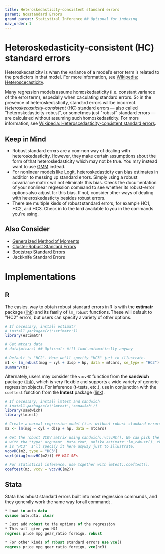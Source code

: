 ```yaml
---
title: Heteroskedasticity-consistent standard errors
parent: Nonstandard Errors
grand_parent: Statistical Inference ## Optional for indexing
nav_order: 1
---
```


# Heteroskedasticity-consistent (HC) standard errors

Heteroskedasticity is when the variance of a model's error term is related to the predictors in that model. For more information, see [Wikipedia: Heteroscedasticity](https://en.m.wikipedia.org/wiki/Heteroscedasticity).

Many regression models assume homoskedasticity (i.e. constant variance of the error term), especially when calculating standard errors. So in the presence of heteroskedasticity, standard errors will be incorrect. _Heteroskedasticity-consistent_ (HC) standard errors &mdash; also called "heteroskedasticity-robust", or sometimes just "robust" standard errors &mdash; are calculated without assuming such homoskedasticity. For more information, see [Wikipedia: Heteroscedasticity-consistent standard errors](https://en.wikipedia.org/wiki/Heteroscedasticity-consistent_standard_errors).

## Keep in Mind

- Robust standard errors are a common way of dealing with heteroskedasticity. However, they make certain assumptions about the form of that heteroskedasticity which may not be true. You may instead want to use [GMM](https://lost-stats.github.io/Model_Estimation/generalized_method_of_moments.html) instead.
- For nonlinear models like [Logit](https://lost-stats.github.io/Model_Estimation/logit_model.html), heteroskedasticity can bias estimates in addition to messing up standard errors. Simply using a robust covariance matrix will not eliminate this bias. Check the documentation of your nonlinear regression command to see whether its robust-error options also adjust for this bias. If not, consider other ways of dealing with heteroskedasticity besides robust errors.
- There are multiple kinds of robust standard errors, for example HC1, HC2, and HC3. Check in to the kind available to you in the commands you're using.

## Also Consider

- [Generalized Method of Moments](https://lost-stats.github.io/Model_Estimation/generalized_method_of_moments.html)
- [Cluster-Robust Standard Errors](https://lost-stats.github.io/Model_Estimation/cluster_robust_standard_errors.html)
- [Bootstrap Standard Errors](https://lost-stats.github.io/Model_Estimation/bootstrap_standard_errors.html)
- [Jackknife Standard Errors](https://lost-stats.github.io/Model_Estimation/jackknife_standard_errors.html)

# Implementations

## R

The easiest way to obtain robust standard errors in R is with the **estimatr** package ([link](https://declaredesign.org/r/estimatr/)) and its family of `lm_robust` functions. These will default to "HC2" errors, but users can specify a variety of other options. 

```R
# If necessary, install estimatr
# install.packages(c('estimatr'))
library(estimatr)

# Get mtcars data
# data(mtcars) ## Optional: Will load automatically anyway

# Default is "HC2". Here we'll specify "HC3" just to illustrate.
m1 <- lm_robust(mpg ~ cyl + disp + hp, data = mtcars, se_type = "HC3")
summary(m1)
```

Alternately, users may consider the `vcovHC` function from the **sandwich** package ([link](https://cran.r-project.org/web/packages/sandwich/index.html)), which is very flexible and supports a wide variety of generic regression objects. For inference (t-tests, etc.), use in conjunction with the `coeftest` function from the **lmtest** package ([link](https://cran.r-project.org/web/packages/lmtest/index.html)).

```R
# If necessary, install lmtest and sandwich
# install.packages(c('lmtest','sandwich'))
library(sandwich)
library(lmtest)

# Create a normal regression model (i.e. without robust standard errors)
m2 <- lm(mpg ~ cyl + disp + hp, data = mtcars)

# Get the robust VCOV matrix using sandwich::vcovHC(). We can pick the kind of robust errors 
# with the "type" argument. Note that, unlike estimatr::lm_robust(), the default this time  
# is "HC3". I'll specify it here anyway just to illustrate.
vcovHC(m2, type = "HC3")
sqrt(diag(vcovHC(m2))) ## HAC SEs

# For statistical inference, use together with lmtest::coeftest().
coeftest(m2, vcov = vcovHC(m2))
```

## Stata

Stata has robust standard errors built into most regression commands, and they generally work the same way for all commands.

```stata
* Load in auto data
sysuse auto.dta, clear

* Just add robust to the options of the regression
* This will give you HC1
regress price mpg gear_ratio foreign, robust

* For other kinds of robust standard errors use vce()
regress price mpg gear_ratio foreign, vce(hc3)
```
